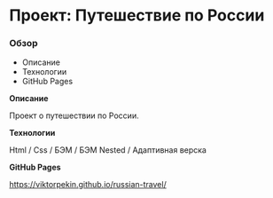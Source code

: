 # Проект: Путешествие по России

### Обзор
* Описание
* Технологии
* GitHub Pages

**Описание**

Проект о путешествии по России.

**Технологии**

Html / Css / БЭМ / БЭМ Nested / Адаптивная верска

**GitHub Pages**

https://viktorpekin.github.io/russian-travel/
